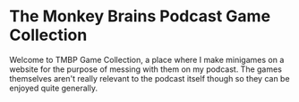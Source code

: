 # The Monkey Brains Podcast Game Collection
Welcome to TMBP Game Collection, a place where I make minigames on a website for the purpose of messing with them on my podcast. The games themselves aren't really relevant to the podcast itself though so they can be enjoyed quite generally.